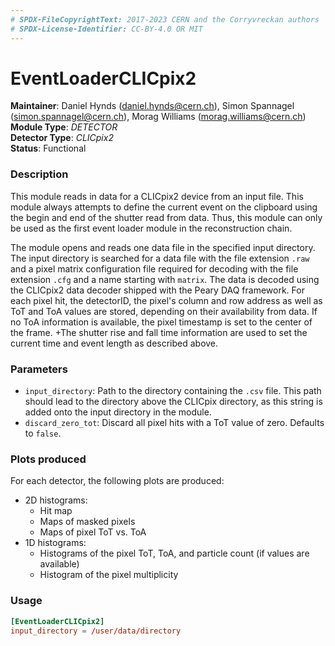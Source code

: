 ```yaml
---
# SPDX-FileCopyrightText: 2017-2023 CERN and the Corryvreckan authors
# SPDX-License-Identifier: CC-BY-4.0 OR MIT
---
```

# EventLoaderCLICpix2
**Maintainer**: Daniel Hynds (<daniel.hynds@cern.ch>), Simon Spannagel (<simon.spannagel@cern.ch>), Morag Williams (<morag.williams@cern.ch>)  
**Module Type**: *DETECTOR*  
**Detector Type**: *CLICpix2*  
**Status**: Functional

### Description
This module reads in data for a CLICpix2 device from an input file. This module always attempts to define the current event on the clipboard using the begin and end of the shutter read from data.
Thus, this module can only be used as the first event loader module in the reconstruction chain.

The module opens and reads one data file in the specified input directory.
The input directory is searched for a data file with the file extension `.raw` and a pixel matrix configuration file required for decoding with the file extension `.cfg` and a name starting with `matrix`.
The data is decoded using the CLICpix2 data decoder shipped with the Peary DAQ framework. For each pixel hit, the detectorID, the pixel's column and row address as well as ToT and ToA values are stored, depending on their availability from data. If no ToA information is available, the pixel timestamp is set to the center of the frame.
+The shutter rise and fall time information are used to set the current time and event length as described above.

### Parameters
* `input_directory`: Path to the directory containing the `.csv` file. This path should lead to the directory above the CLICpix directory, as this string is added onto the input directory in the module.
* `discard_zero_tot`: Discard all pixel hits with a ToT value of zero. Defaults to `false`.

### Plots produced

For each detector, the following plots are produced:

* 2D histograms:
    * Hit map
    * Maps of masked pixels
    * Maps of pixel ToT vs. ToA
* 1D histograms:
    * Histograms of the pixel ToT, ToA, and particle count (if values are available)
    * Histogram of the pixel multiplicity

### Usage
```toml
[EventLoaderCLICpix2]
input_directory = /user/data/directory
```
